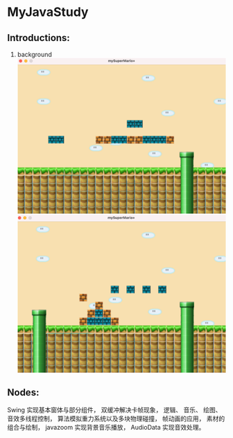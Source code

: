 # MyJavaStudy

## Introductions:
1. background
![background eg 1](https://github.com/ste2an/MyJavaStudy/blob/main/supermario/src/intro/bg1.png)
![background eg 2](https://github.com/ste2an/MyJavaStudy/blob/main/supermario/src/intro/bg2.png)

## Nodes:
Swing  实现基本窗体与部分组件，
双缓冲解决卡帧现象，
逻辑、 音乐、 绘图、 音效多线程控制，
算法模拟重力系统以及多块物理碰撞，
帧动画的应用，
素材的组合与绘制，
javazoom 实现背景音乐播放，
AudioData 实现音效处理。